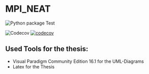 # MPI_NEAT

![Python package Test](https://github.com/simonhauck/MPI_NEAT/workflows/Python%20package%20Test/badge.svg)

![Codecov](https://github.com/simonhauck/MPI_NEAT/workflows/Codecov/badge.svg)
[![codecov](https://codecov.io/gh/simonhauck/MPI_NEAT/branch/master/graph/badge.svg)](https://codecov.io/gh/simonhauck/MPI_NEAT)

## Used Tools for the thesis:
- Visual Paradigm Community Edition 16.1 for the UML-Diagrams
- Latex for the Thesis
